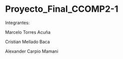 # Proyecto_Final_CCOMP2-1

Integrantes: 

Marcelo Torres Acuña

Cristian Mellado Baca 

Alexander Carpio Mamani
